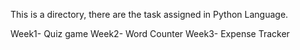 This is a directory, there are the task assigned in Python Language.

Week1- Quiz game
Week2- Word Counter
Week3- Expense Tracker
